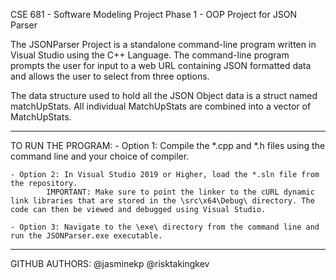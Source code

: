 CSE 681 - Software Modeling
Project Phase 1 - OOP Project for JSON Parser


The JSONParser Project is a standalone command-line program written in Visual Studio using the C++ Language.
The command-line program prompts the user for input to a web URL containing JSON formatted data and allows the user to select from three options. 

The data structure used to hold all the JSON Object data is a struct named matchUpStats. All individual MatchUpStats are combined into a vector of MatchUpStats.

-------------------------------------------------------------------------------
TO RUN THE PROGRAM:
	- Option 1: Compile the *.cpp and *.h files using the command line and your choice of compiler.

	- Option 2: In Visual Studio 2019 or Higher, load the *.sln file from the repository. 
			IMPORTANT: Make sure to point the linker to the cURL dynamic link libraries that are stored in the \src\x64\Debug\ directory. The code can then be viewed and debugged using Visual Studio.

	- Option 3: Navigate to the \exe\ directory from the command line and run the JSONParser.exe executable.


-------------------------------------------------------------------------------
GITHUB AUTHORS:
@jasminekp
@risktakingkev